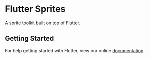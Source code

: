 # Flutter Sprites

A sprite toolkit built on top of Flutter.

## Getting Started

For help getting started with Flutter, view our online
[documentation](http://flutter.io).
